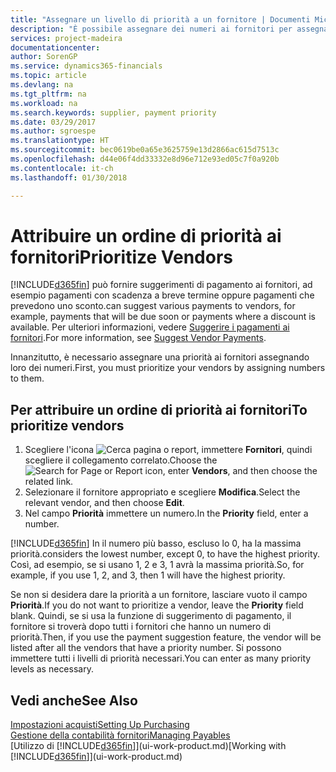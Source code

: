 ```yaml
---
title: "Assegnare un livello di priorità a un fornitore | Documenti Microsoft"
description: "È possibile assegnare dei numeri ai fornitori per assegnare loro una priorità e semplificare i suggerimenti di pagamento in Finance and Operations, Business edition."
services: project-madeira
documentationcenter: 
author: SorenGP
ms.service: dynamics365-financials
ms.topic: article
ms.devlang: na
ms.tgt_pltfrm: na
ms.workload: na
ms.search.keywords: supplier, payment priority
ms.date: 03/29/2017
ms.author: sgroespe
ms.translationtype: HT
ms.sourcegitcommit: bec0619be0a65e3625759e13d2866ac615d7513c
ms.openlocfilehash: d44e06f4dd33332e8d96e712e93ed05c7f0a920b
ms.contentlocale: it-ch
ms.lasthandoff: 01/30/2018

---
```

# <a name="prioritize-vendors"></a><span data-ttu-id="3dc51-103">Attribuire un ordine di priorità ai fornitori</span><span class="sxs-lookup"><span data-stu-id="3dc51-103">Prioritize Vendors</span></span>
[!INCLUDE[d365fin](includes/d365fin_md.md)] <span data-ttu-id="3dc51-104"> può fornire suggerimenti di pagamento ai fornitori, ad esempio pagamenti con scadenza a breve termine oppure pagamenti che prevedono uno sconto.</span><span class="sxs-lookup"><span data-stu-id="3dc51-104">can suggest various payments to vendors, for example, payments that will be due soon or payments where a discount is available.</span></span> <span data-ttu-id="3dc51-105">Per ulteriori informazioni, vedere [Suggerire i pagamenti ai fornitori](payables-how-suggest-vendor-payments.md).</span><span class="sxs-lookup"><span data-stu-id="3dc51-105">For more information, see [Suggest Vendor Payments](payables-how-suggest-vendor-payments.md).</span></span>

<span data-ttu-id="3dc51-106">Innanzitutto, è necessario assegnare una priorità ai fornitori assegnando loro dei numeri.</span><span class="sxs-lookup"><span data-stu-id="3dc51-106">First, you must prioritize your vendors by assigning numbers to them.</span></span>

## <a name="to-prioritize-vendors"></a><span data-ttu-id="3dc51-107">Per attribuire un ordine di priorità ai fornitori</span><span class="sxs-lookup"><span data-stu-id="3dc51-107">To prioritize vendors</span></span>
1. <span data-ttu-id="3dc51-108">Scegliere l'icona ![Cerca pagina o report](media/ui-search/search_small.png "icona Cerca pagina o report"), immettere **Fornitori**, quindi scegliere il collegamento correlato.</span><span class="sxs-lookup"><span data-stu-id="3dc51-108">Choose the ![Search for Page or Report](media/ui-search/search_small.png "Search for Page or Report icon") icon, enter **Vendors**, and then choose the related link.</span></span>
2. <span data-ttu-id="3dc51-109">Selezionare il fornitore appropriato e scegliere **Modifica**.</span><span class="sxs-lookup"><span data-stu-id="3dc51-109">Select the relevant vendor, and then choose **Edit**.</span></span>
3. <span data-ttu-id="3dc51-110">Nel campo **Priorità** immettere un numero.</span><span class="sxs-lookup"><span data-stu-id="3dc51-110">In the **Priority** field, enter a number.</span></span>

[!INCLUDE[d365fin](includes/d365fin_md.md)] <span data-ttu-id="3dc51-111">In  il numero più basso, escluso lo 0, ha la massima priorità.</span><span class="sxs-lookup"><span data-stu-id="3dc51-111">considers the lowest number, except 0, to have the highest priority.</span></span> <span data-ttu-id="3dc51-112">Così, ad esempio, se si usano 1, 2 e 3, 1 avrà la massima priorità.</span><span class="sxs-lookup"><span data-stu-id="3dc51-112">So, for example, if you use 1, 2, and 3, then 1 will have the highest priority.</span></span>

<span data-ttu-id="3dc51-113">Se non si desidera dare la priorità a un fornitore, lasciare vuoto il campo **Priorità**.</span><span class="sxs-lookup"><span data-stu-id="3dc51-113">If you do not want to prioritize a vendor, leave the **Priority** field blank.</span></span> <span data-ttu-id="3dc51-114">Quindi, se si usa la funzione di suggerimento di pagamento, il fornitore si troverà dopo tutti i fornitori che hanno un numero di priorità.</span><span class="sxs-lookup"><span data-stu-id="3dc51-114">Then, if you use the payment suggestion feature, the vendor will be listed after all the vendors that have a priority number.</span></span> <span data-ttu-id="3dc51-115">Si possono immettere tutti i livelli di priorità necessari.</span><span class="sxs-lookup"><span data-stu-id="3dc51-115">You can enter as many priority levels as necessary.</span></span>

## <a name="see-also"></a><span data-ttu-id="3dc51-116">Vedi anche</span><span class="sxs-lookup"><span data-stu-id="3dc51-116">See Also</span></span>
[<span data-ttu-id="3dc51-117">Impostazioni acquisti</span><span class="sxs-lookup"><span data-stu-id="3dc51-117">Setting Up Purchasing</span></span>](purchasing-setup-purchasing.md)  
[<span data-ttu-id="3dc51-118">Gestione della contabilità fornitori</span><span class="sxs-lookup"><span data-stu-id="3dc51-118">Managing Payables</span></span>](payables-manage-payables.md)  
<span data-ttu-id="3dc51-119">[Utilizzo di [!INCLUDE[d365fin](includes/d365fin_md.md)]](ui-work-product.md)</span><span class="sxs-lookup"><span data-stu-id="3dc51-119">[Working with [!INCLUDE[d365fin](includes/d365fin_md.md)]](ui-work-product.md)</span></span>

